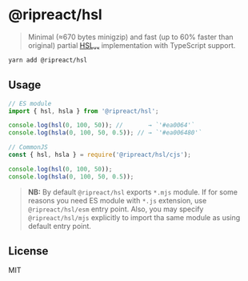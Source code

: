 # @ripreact/hsl

> Minimal (≈670 bytes minigzip) and fast (up to 60% faster than original)
> partial [HSLᵤᵥ](http://hsluv.org) implementation with TypeScript support.

```bash
yarn add @ripreact/hsl
```

## Usage

```javascript
// ES module
import { hsl, hsla } from '@ripreact/hsl';

console.log(hsl(0, 100, 50)); //       → `'#ea0064'`
console.log(hsla(0, 100, 50, 0.5)); // → `'#ea006480'`
```

```javascript
// CommonJS
const { hsl, hsla } = require('@ripreact/hsl/cjs');

console.log(hsl(0, 100, 50));
console.log(hsla(0, 100, 50, 0.5));
```

> **NB:** By default `@ripreact/hsl` exports `*.mjs` module. If for some reasons
> you need ES module with `*.js` extension, use `@ripreact/hsl/esm` entry point.
> Also, you may specify `@ripreact/hsl/mjs` explicitly to import tha same module
> as using default entry point.

## License

MIT
